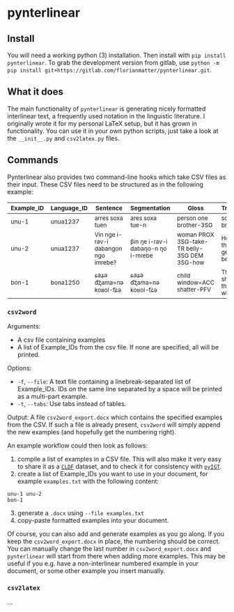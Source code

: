 # pynterlinear

## Install
You will need a working python (3) installation.
Then install with `pip install pynterlinear`.
To grab the development version from gitlab, use `python -m pip install git+https://gitlab.com/florianmatter/pynterlinear.git`.

## What it does
The main functionality of `pynterlinear` is generating nicely formatted interlinear text, a frequently used notation in the linguistic literature.
I originally wrote it for my personal LaTeX setup, but it has grown in functionality.
You can use it in your own python scripts, just take a look at the `__init__.py` and `csv2latex.py` files.

## Commands
Pynterlinear also provides two command-line hooks which take CSV files as their input.
These CSV files need to be structured as in the following example:

|<sub>Example_ID</sub>|<sub>Language_ID</sub>|<sub>Sentence</sub>                            |<sub>Segmentation</sub>                      |<sub>Gloss</sub>                                       |<sub>Translation</sub>                       |<sub>Source</sub>                |
|---------------------|----------------------|-----------------------------------------------|---------------------------------------------|-------------------------------------------------------|---------------------------------------------|---------------------------------|
|<sub>unu-1</sub>     |<sub>unua1237</sub>   |<sub>arres soxa tuen</sub>                     |<sub>ares soxa tue-n</sub>                   |<sub>person one brother-3SG</sub>                      |<sub>someone's brother</sub>                 |<sub>pearce2015grammar[140]</sub>|
|<sub>unu-2</sub>     |<sub>unua1237</sub>   |<sub>Vin nge i-rav-i dabangon ngo imrebe?</sub>|<sub>βin ŋe i-ɾav-i dabaŋo-n ŋo i-mɾebe</sub>|<sub>woman PROX 3SG-take-TR belly-3SG DEM 3SG-how</sub>|<sub>How did this woman get that belly?</sub>|<sub>pearce2015grammar[249]</sub>|
|<sub>bon-1</sub>     |<sub>bona1250</sub>   |<sub>ɕaʑə d͡ʐama=nə koʁol-t͡ɕə</sub>           |<sub>ɕaʑə d͡ʐama=nə koʁol-t͡ɕə</sub>         |<sub>child window=ACC shatter-PFV</sub>                |<sub>The child shattered the window.</sub>   |<sub>fried2010baoantu[215]</sub> |


### `csv2word`

Arguments:
  - A csv file containing examples
  - A list of Example_IDs from the csv file. If none are specified, all will be printed.
	
Options:
  - `-f`, `--file`:  A text file containing a linebreak-separated list of Example_IDs. IDs on the same line separated by a space will be printed as a multi-part example.
  - `-t`, `--tabs`: Use tabs instead of tables.

Output: A file `csv2word_export.docx` which contains the specified examples from the CSV. If such a file is already present, `csv2word` will simply append the new examples (and hopefully get the numbering right).

An example workflow could then look as follows:

1. compile a list of examples in a CSV file. This will also make it very easy to share it as a [`CLDF`](https://github.com/cldf/cldf) dataset, and to check it for consistency with [`pyIGT`](https://github.com/cldf/pyigt).
2. create a list of Example_IDs you want to use in your document, for example `examples.txt` with the following content:
```
unu-1 unu-2
bon-1
```
3. generate a `.docx` using `--file examples.txt`
4. copy-paste formatted examples into your document.

Of course, you can also add and generate examples as you go along. If you keep the `csv2word_export.docx` in place, the numbering should be correct.
You can manually change the last number in `csv2word_export.docx` and `pynterlinear` will start from there when adding more examples.
This may be useful if you e.g. have a non-interlinear numbered example in your document, or some other example you insert manually.

### `csv2latex`

…
